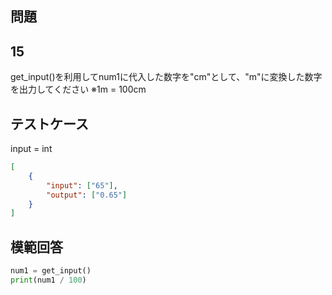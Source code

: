 ## 問題
## 15

get_input()を利用してnum1に代入した数字を"cm"として、"m"に変換した数字を出力してください
※1m = 100cm

## テストケース
input = int
```json
[
	{
		"input": ["65"],
		"output": ["0.65"]
	}
]
```

## 模範回答
```python
num1 = get_input()
print(num1 / 100)
```